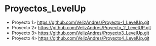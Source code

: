 # Proyectos_LevelUp

- Proyecto 1> https://github.com/VelizAndres/Proyecto-1_LevelUp.git
- Proyecto 2> https://github.com/VelizAndres/Proyecto_2_LevelUP.git
- Proyecto 3> https://github.com/VelizAndres/Proyecto3_LevelUp.git
- Proyecto 4> https://github.com/VelizAndres/Proyecto4_LevelUp.git
